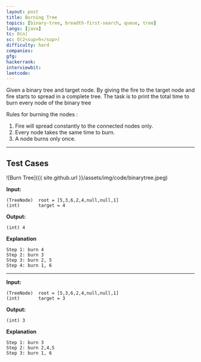 ```yaml
---
layout: post
title: Burning Tree
topics: [binary-tree, breadth-first-search, queue, tree]
langs: [java]
tc: O(n)
sc: O(2<sup>h</sup>)
difficulty: hard
companies: 
gfg: 
hackerrank: 
interviewbit: 
leetcode: 
---
```


Given a binary tree and target node. By giving the fire to the target node and fire starts to spread in a complete tree. 
The task is to print the total time to burn every node of the binary tree

Rules for burning the nodes :
1. Fire will spread constantly to the connected nodes only.
2. Every node takes the same time to burn.
3. A node burns only once.

---

## Test Cases

![Burn Tree]({{ site.github.url }}/assets/img/code/binarytree.jpeg)

**Input:**

```
(TreeNode)  root = [5,3,6,2,4,null,null,1]
(int)       target = 4
```

**Output:**
```
(int) 4
```

**Explanation**
```
Step 1: burn 4
Step 2: burn 3
Step 3: burn 2, 5
Step 4: burn 1, 6
```

---

**Input:**

```
(TreeNode)  root = [5,3,6,2,4,null,null,1]
(int)       target = 3
```

**Output:**
```
(int) 3
```

**Explanation**
```
Step 1: burn 3
Step 2: burn 2,4,5
Step 3: burn 1, 6
```